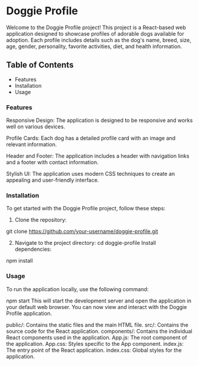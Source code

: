 # Doggie Profile
Welcome to the Doggie Profile project! This project is a React-based web application designed to showcase profiles of adorable dogs available for adoption. Each profile includes details such as the dog's name, breed, size, age, gender, personality, favorite activities, diet, and health information.

## Table of Contents
- Features
- Installation
- Usage
 

### Features
Responsive Design: The application is designed to be responsive and works well on various devices.

Profile Cards: Each dog has a detailed profile card with an image and relevant information.

Header and Footer: The application includes a header with navigation links and a footer with contact information.

Stylish UI: The application uses modern CSS techniques to create an appealing and user-friendly interface.

### Installation
To get started with the Doggie Profile project, follow these steps:

1. Clone the repository:

git clone https://github.com/your-username/doggie-profile.git

2. Navigate to the project directory:
cd doggie-profile
Install dependencies:

npm install

### Usage
To run the application locally, use the following command:

npm start
This will start the development server and open the application in your default web browser. You can now view and interact with the Doggie Profile application.


public/: Contains the static files and the main HTML file.
src/: Contains the source code for the React application.
components/: Contains the individual React components used in the application.
App.js: The root component of the application.
App.css: Styles specific to the App component.
index.js: The entry point of the React application.
index.css: Global styles for the application.

